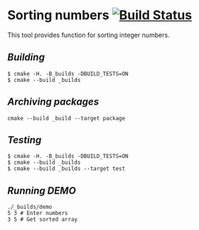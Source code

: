 # **Sorting numbers** [![Build Status](https://travis-ci.com/puchkovki/suptertask.svg?token=Ux37jVUbGCZXFoXn5mcW&branch=master)](https://travis-ci.com/puchkovki/suptertask)

This tool provides function for sorting integer numbers.
## *Building*
```
$ cmake -H. -B_builds -DBUILD_TESTS=ON
$ cmake --build _builds
```
## *Archiving packages*
```
cmake --build _build --target package
```
## *Testing*
```
$ cmake -H. -B_builds -DBUILD_TESTS=ON
$ cmake --build _builds
$ cmake --build _builds --target test
```

## *Running DEMO*
```
./_builds/demo 
5 3 # Enter numbers
3 5 # Get sorted array
```